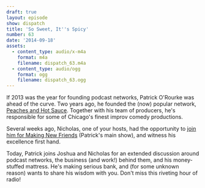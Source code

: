 ```yaml
---
draft: true
layout: episode
show: dispatch
title: 'So Sweet, It''s Spicy'
number: 63
date: '2014-09-18'
assets:
  - content_type: audio/x-m4a
    format: m4a
    filename: dispatch_63.m4a
  - content_type: audio/ogg
    format: ogg
    filename: dispatch_63.ogg
---
```

If 2013 was the year for founding podcast networks, Patrick O'Rourke was ahead of the curve. Two years ago, he founded the (now) popular network, [Peaches and Hot Sauce](http://peachesandhotsauce.com). Together with his team of producers, he's responsible for some of Chicago's finest improv comedy productions.

Several weeks ago, Nicholas, one of your hosts, had the opportunity to [join him for Making New Friends](http://peachesandhotsauce.com/podcasts/making-new-friends/better-than-jerky) (Patrick's main show), and witness his excellence first hand.

Today, Patrick joins Joshua and Nicholas for an extended discussion around podcast networks, the business (and work!) behind them, and his money-stuffed mattress. He's making serious bank, and (for some unknown reason) wants to share his wisdom with you. Don't miss this riveting hour of radio!